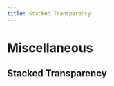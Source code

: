 ```yaml
---
title: Stacked Transparency
---
```

# Miscellaneous <Badge text="not finished" type="warning"/>

## Stacked Transparency